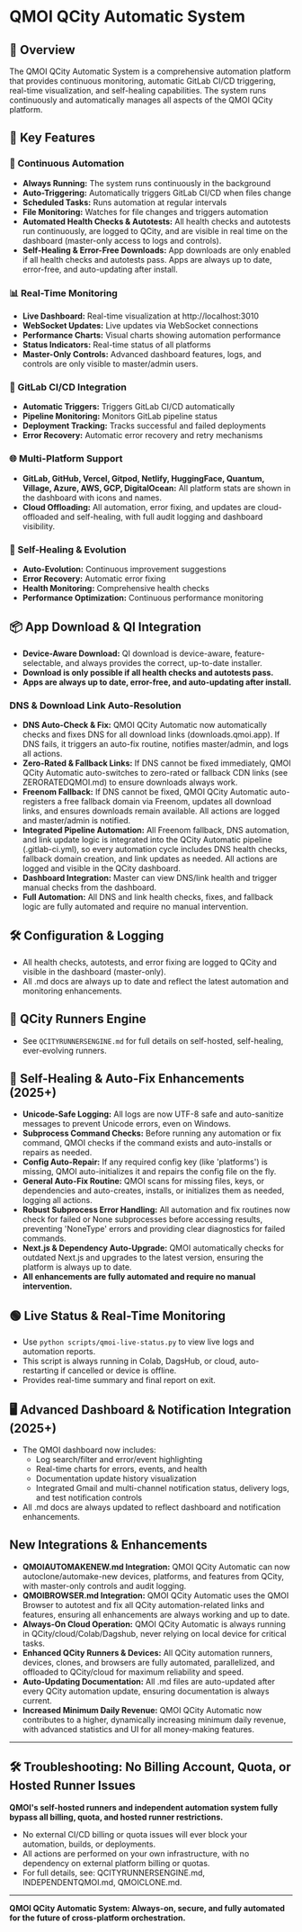 # QMOI QCity Automatic System

## 🚀 Overview

The QMOI QCity Automatic System is a comprehensive automation platform that provides continuous monitoring, automatic GitLab CI/CD triggering, real-time visualization, and self-healing capabilities. The system runs continuously and automatically manages all aspects of the QMOI QCity platform.

## 🎯 Key Features

### 🔄 Continuous Automation
- **Always Running:** The system runs continuously in the background
- **Auto-Triggering:** Automatically triggers GitLab CI/CD when files change
- **Scheduled Tasks:** Runs automation at regular intervals
- **File Monitoring:** Watches for file changes and triggers automation
- **Automated Health Checks & Autotests:** All health checks and autotests run continuously, are logged to QCity, and are visible in real time on the dashboard (master-only access to logs and controls).
- **Self-Healing & Error-Free Downloads:** App downloads are only enabled if all health checks and autotests pass. Apps are always up to date, error-free, and auto-updating after install.

### 📊 Real-Time Monitoring
- **Live Dashboard:** Real-time visualization at http://localhost:3010
- **WebSocket Updates:** Live updates via WebSocket connections
- **Performance Charts:** Visual charts showing automation performance
- **Status Indicators:** Real-time status of all platforms
- **Master-Only Controls:** Advanced dashboard features, logs, and controls are only visible to master/admin users.

### 🔧 GitLab CI/CD Integration
- **Automatic Triggers:** Triggers GitLab CI/CD automatically
- **Pipeline Monitoring:** Monitors GitLab pipeline status
- **Deployment Tracking:** Tracks successful and failed deployments
- **Error Recovery:** Automatic error recovery and retry mechanisms

### 🌐 Multi-Platform Support
- **GitLab, GitHub, Vercel, Gitpod, Netlify, HuggingFace, Quantum, Village, Azure, AWS, GCP, DigitalOcean:** All platform stats are shown in the dashboard with icons and names.
- **Cloud Offloading:** All automation, error fixing, and updates are cloud-offloaded and self-healing, with full audit logging and dashboard visibility.

### 🧬 Self-Healing & Evolution
- **Auto-Evolution:** Continuous improvement suggestions
- **Error Recovery:** Automatic error fixing
- **Health Monitoring:** Comprehensive health checks
- **Performance Optimization:** Continuous performance monitoring

## 📦 App Download & QI Integration
- **Device-Aware Download:** QI download is device-aware, feature-selectable, and always provides the correct, up-to-date installer.
- **Download is only possible if all health checks and autotests pass.**
- **Apps are always up to date, error-free, and auto-updating after install.**

### DNS & Download Link Auto-Resolution
- **DNS Auto-Check & Fix:** QMOI QCity Automatic now automatically checks and fixes DNS for all download links (downloads.qmoi.app). If DNS fails, it triggers an auto-fix routine, notifies master/admin, and logs all actions.
- **Zero-Rated & Fallback Links:** If DNS cannot be fixed immediately, QMOI QCity Automatic auto-switches to zero-rated or fallback CDN links (see ZERORATEDQMOI.md) to ensure downloads always work.
- **Freenom Fallback:** If DNS cannot be fixed, QMOI QCity Automatic auto-registers a free fallback domain via Freenom, updates all download links, and ensures downloads remain available. All actions are logged and master/admin is notified.
- **Integrated Pipeline Automation:** All Freenom fallback, DNS automation, and link update logic is integrated into the QCity Automatic pipeline (.gitlab-ci.yml), so every automation cycle includes DNS health checks, fallback domain creation, and link updates as needed. All actions are logged and visible in the QCity dashboard.
- **Dashboard Integration:** Master can view DNS/link health and trigger manual checks from the dashboard.
- **Full Automation:** All DNS and link health checks, fixes, and fallback logic are fully automated and require no manual intervention.

## 🛠️ Configuration & Logging
- All health checks, autotests, and error fixing are logged to QCity and visible in the dashboard (master-only).
- All .md docs are always up to date and reflect the latest automation and monitoring enhancements.

## 🏃 QCity Runners Engine
- See `QCITYRUNNERSENGINE.md` for full details on self-hosted, self-healing, ever-evolving runners.

## 🤖 Self-Healing & Auto-Fix Enhancements (2025+)

- **Unicode-Safe Logging:** All logs are now UTF-8 safe and auto-sanitize messages to prevent Unicode errors, even on Windows.
- **Subprocess Command Checks:** Before running any automation or fix command, QMOI checks if the command exists and auto-installs or repairs as needed.
- **Config Auto-Repair:** If any required config key (like 'platforms') is missing, QMOI auto-initializes it and repairs the config file on the fly.
- **General Auto-Fix Routine:** QMOI scans for missing files, keys, or dependencies and auto-creates, installs, or initializes them as needed, logging all actions.
- **Robust Subprocess Error Handling:** All automation and fix routines now check for failed or None subprocesses before accessing results, preventing 'NoneType' errors and providing clear diagnostics for failed commands.
- **Next.js & Dependency Auto-Upgrade:** QMOI automatically checks for outdated Next.js and upgrades to the latest version, ensuring the platform is always up to date.
- **All enhancements are fully automated and require no manual intervention.**

## 🟢 Live Status & Real-Time Monitoring

- Use `python scripts/qmoi-live-status.py` to view live logs and automation reports.
- This script is always running in Colab, DagsHub, or cloud, auto-restarting if cancelled or device is offline.
- Provides real-time summary and final report on exit.

## 🖥️ Advanced Dashboard & Notification Integration (2025+)

- The QMOI dashboard now includes:
  - Log search/filter and error/event highlighting
  - Real-time charts for errors, events, and health
  - Documentation update history visualization
  - Integrated Gmail and multi-channel notification status, delivery logs, and test notification controls
- All .md docs are always updated to reflect dashboard and notification enhancements.

## New Integrations & Enhancements

- **QMOIAUTOMAKENEW.md Integration:** QMOI QCity Automatic can now autoclone/automake-new devices, platforms, and features from QCity, with master-only controls and audit logging.
- **QMOIBROWSER.md Integration:** QMOI QCity Automatic uses the QMOI Browser to autotest and fix all QCity automation-related links and features, ensuring all enhancements are always working and up to date.
- **Always-On Cloud Operation:** QMOI QCity Automatic is always running in QCity/cloud/Colab/Dagshub, never relying on local device for critical tasks.
- **Enhanced QCity Runners & Devices:** All QCity automation runners, devices, clones, and browsers are fully automated, parallelized, and offloaded to QCity/cloud for maximum reliability and speed.
- **Auto-Updating Documentation:** All .md files are auto-updated after every QCity automation update, ensuring documentation is always current.
- **Increased Minimum Daily Revenue:** QMOI QCity Automatic now contributes to a higher, dynamically increasing minimum daily revenue, with advanced statistics and UI for all money-making features.

---
## 🛠️ Troubleshooting: No Billing Account, Quota, or Hosted Runner Issues

**QMOI's self-hosted runners and independent automation system fully bypass all billing, quota, and hosted runner restrictions.**

- No external CI/CD billing or quota issues will ever block your automation, builds, or deployments.
- All actions are performed on your own infrastructure, with no dependency on external platform billing or quotas.
- For full details, see: QCITYRUNNERSENGINE.md, INDEPENDENTQMOI.md, QMOICLONE.md.
---
**QMOI QCity Automatic System: Always-on, secure, and fully automated for the future of cross-platform orchestration.** 